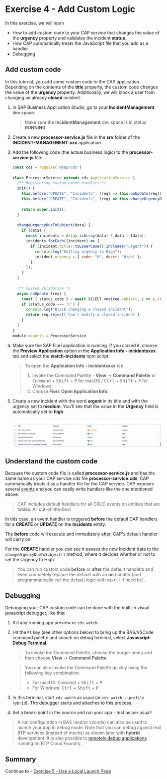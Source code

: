 # Exercise 4 - Add Custom Logic

In this exercise, we will learn
- How to add custom code to your CAP service that changes the value of the **urgency** property and validates the incident **status**.
- How CAP automatically treats the JavaScript file that you add as a handler
- Debugging

## Add custom code

In this tutorial, you add some custom code to the CAP application. Depending on the contents of the **title** property, the custom code changes the value of the **urgency** property. Additionally, we will block a user from changing an already **closed** incident.

1. In SAP Business Application Studio, go to your **IncidentManagement** dev space.

    > Make sure the **IncidentManagement** dev space is in status **RUNNING**.

2. Create a new **processor-service.js** file in the **srv** folder of the **INCIDENT-MANAGEMENT-xxx** application.

3. Add the following code (the actual business logic) to the **processor-service.js** file:

    ```js
    const cds = require('@sap/cds')

    class ProcessorService extends cds.ApplicationService {
      /** Registering custom event handlers */
      init() {
        this.before("UPDATE", "Incidents", (req) => this.onUpdate(req));
        this.before("CREATE", "Incidents", (req) => this.changeUrgencyDueToSubject(req.data));

        return super.init();
      }

      changeUrgencyDueToSubject(data) {
        if (data) {
          const incidents = Array.isArray(data) ? data : [data];
          incidents.forEach((incident) => {
            if (incident.title?.toLowerCase().includes("urgent")) {
              console.log("Setting urgency to High");
              incident.urgency = { code: "H", descr: "High" };
            }
          });
        }
      }

      /** Custom Validation */
      async onUpdate (req) {
        const { status_code } = await SELECT.one(req.subject, i => i.status_code).where({ID: req.data.ID})
        if (status_code === 'C') {
          console.log("Block changing a closed incident");
          return req.reject(`Can't modify a closed incident`)
        }
      }
    }
    module.exports = ProcessorService
    ```

3. Make sure the SAP Fiori application is running. If you closed it, choose the **Preview Application** option in the **Application Info - incidentsxxx** tab and select the **watch-incidents** npm script.

    > To open the **Application Info - incidentsxxx** tab: 
    >
    >1. Invoke the Command Palette - **View** &rarr; **Command Palette** or <kbd>Command</kbd> + <kbd>Shift</kbd> + <kbd>P</kbd> for macOS / <kbd>Ctrl</kbd> + <kbd>Shift</kbd> + <kbd>P</kbd> for Windows. 
    >2. Choose **Fiori: Open Application Info**.

4. Create a new incident with the word **urgent** in its title and with the urgency set to **medium**. You'll see that the value in the **Urgency** field is automatically set to **high**.

    ![Fiori Elements Work List](./images/incidentapp.png)


## Understand the custom code

Because the custom code file is called **processor-service.js** and has the same name as your CAP service cds file **processor-service.cds**, CAP automatically treats it as a handler file for the CAP service. CAP exposes several [events](https://cap.cloud.sap/docs/node.js/events) and you can easily write handlers like the one mentioned above.

> CAP includes default handlers for all CRUD events on entities that are tables. All out-of-the-box!

In this case, an event handler is triggered **before** the default CAP handlers for a **CREATE** or **UPDATE** on the **Incidents** entity.

The **before** code will execute and immediately after, CAP's default handler will carry on.

For the **CREATE** handler you can see it passes the new Incident data to the `changeUrgencyDueToSubject()` method, where it decides whether or not to set the Urgency to High.

> You can run custom code **before** or **after** the default handlers and even completely replace the default with an **on** handler (and programmatically call the default logic with `next()` if need be).

## Debugging

Debugging your CAP custom code can be done with the built-in visual javascript debugger, like this:

1. Kill any running app preview or `cds watch`.

2. Hit the `F1` key (see other options below) to bring up the BAS/VSCode command palette and search on debug terminal, select __Javascript: Debug Terminal__.

    > To invoke the Command Palette, choose the burger menu and then choose **View** &rarr; **Command Palette**.

    > You can also invoke the Command Palette quickly using the following key combination:
    >
    > - For macOS: <kbd>Command</kbd> + <kbd>Shift</kbd> + <kbd>P</kbd>
    > - For Windows: <kbd>Ctrl</kbd> + <kbd>Shift</kbd> + <kbd>P</kbd>

3. In this terminal, start `cds watch` as usual (or `cds watch --profile hybrid`). The debugger starts and attaches to this process.

4. Set a break-point in the source and run your app - test as per usual!

> A run configuration in BAS (and/or vscode) can also be used to launch your app in debug mode. Note that you can debug against real BTP services (instead of mocks) as shown later with **hybrid** development. It is also possible to <a href="http://community.sap.com/t5/technology-blogs-by-sap/set-up-remote-debugging-to-diagnose-cap-applications-node-js-stack-at/ba-p/13515376" target="_blank">remotely debug applications</a> running on BTP Cloud Foundry.

## Summary

Continue to - [Exercise 5 - Use a Local Launch Page](../Use%20a%20Local%20Launch%20Page/README.md)
